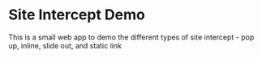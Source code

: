 # Site Intercept Demo

This is a small web app to demo the different types of site intercept - pop up, inline, slide out, and static link
